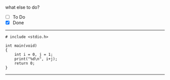 what else to do?


- [ ] To Do
- [X] Done 

---

    # include <stdio.h>
    
    int main(void)
    {
        int i = 0, j = 1;
        print("%d\n", i+j);
        return 0;
    }

---

